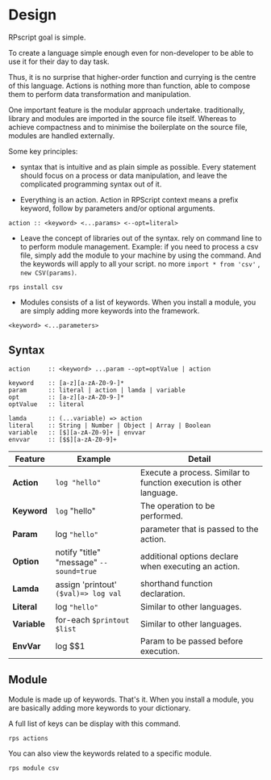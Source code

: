 # Design

RPscript goal is simple.

To create a language simple enough even for non-developer to be able to use it for their day to day task.

Thus, it is no surprise that higher-order function and currying is the centre of this language. Actions is nothing more than function, able to compose them to perform data transformation and manipulation.

One important feature is the modular approach undertake. traditionally, library and modules are imported in the source file itself. Whereas to achieve compactness and to minimise the boilerplate on the source file, modules are handled externally. 


Some key principles:

* syntax that is intuitive and as plain simple as possible. Every statement should focus on a process or data manipulation, and leave the complicated programming syntax out of it.

* Everything is an action. Action in RPScript context means a prefix keyword, follow by parameters and/or optional arguments.
```
action :: <keyword> <...params> <--opt=literal>
```

* Leave the concept of libraries out of the syntax. rely on command line to to perform module management. Example: if you need to process a csv file, simply add the module to your machine by using the command. And the keywords will apply to all your script. no more ```import * from 'csv'``` , ```new CSV(params)```.
````
rps install csv
````
* Modules consists of a list of keywords. When you install a module, you are simply adding more keywords into the framework.

````
<keyword> <...parameters>
````
## Syntax
```
action     :: <keyword> ...param --opt=optValue | action

keyword    :: [a-z][a-zA-Z0-9-]*
param      :: literal | action | lamda | variable
opt        :: [a-z][a-zA-Z0-9-]*
optValue   :: literal

lamda      :: (...variable) => action
literal    :: String | Number | Object | Array | Boolean
variable   :: [$][a-zA-Z0-9]+ | envvar
envvar     :: [$$][a-zA-Z0-9]+
```

Feature | Example | Detail
--- | --- | ---
**Action** | `log "hello"` | Execute a process. Similar to function execution is other language.
**Keyword** | `log` "hello" | The operation to be performed. 
**Param** | log `"hello"` | parameter that is passed to the action.
**Option** | notify "title" "message" `--sound=true`  | additional options declare when executing an action.
**Lamda** | assign 'printout' `($val)=> log val` | shorthand function declaration.
**Literal** | log `"hello"` | Similar to other languages.
**Variable** | for-each `$printout $list` | Similar to other languages.
**EnvVar** | log $$1 | Param to be passed before execution.


## Module

Module is made up of keywords. That's it.
When you install a module, you are basically adding more keywords to your dictionary.

A full list of keys can be display with this command.
```
rps actions
```

You can also view the keywords related to a specific module.
```
rps module csv
```
